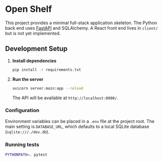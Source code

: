 # Open Shelf

This project provides a minimal full-stack application skeleton. The Python back end uses [FastAPI](https://fastapi.tiangolo.com/) and SQLAlchemy. A React front end lives in `client/` but is not yet implemented.

## Development Setup

1. **Install dependencies**

   ```bash
   pip install -r requirements.txt
   ```

2. **Run the server**

   ```bash
   uvicorn server.main:app --reload
   ```

   The API will be available at `http://localhost:8000/`.

### Configuration

Environment variables can be placed in a `.env` file at the project root. The main setting is `DATABASE_URL`, which defaults to a local SQLite database (`sqlite:///./dev.db`).

### Running tests

```bash
PYTHONPATH=. pytest
```
